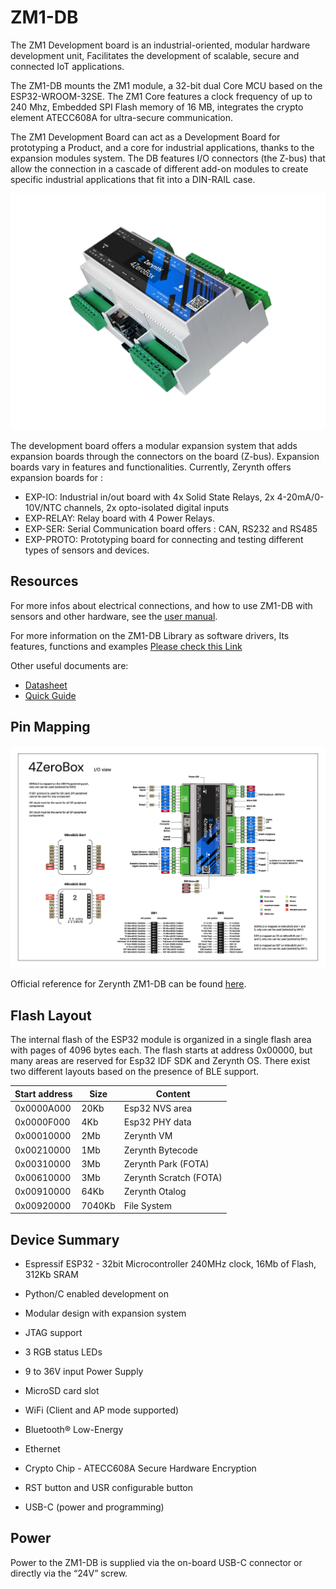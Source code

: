 # ZM1-DB

The ZM1 Development board is an industrial-oriented, modular hardware development unit, Facilitates the development of scalable, secure and connected IoT applications.

The ZM1-DB mounts the ZM1 module, a 32-bit dual Core MCU based on the ESP32-WROOM-32SE. The ZM1 Core features a clock frequency of up to 240 Mhz, Embedded SPI Flash memory of 16 MB, integrates the crypto element ATECC608A for ultra-secure communication.

The ZM1 Development Board can act as a Development Board for prototyping a Product, and a core for industrial applications, thanks to the expansion modules system.
The DB features I/O connectors (the Z-bus) that allow the connection in a cascade of different add-on modules to create specific industrial applications that fit into a DIN-RAIL case.

![](img/4zerobox_v1.png)

The development board offers a modular expansion system that adds expansion boards through the connectors on the board (Z-bus).
Expansion boards vary in features and functionalities. Currently, Zerynth offers expansion boards for :
* EXP-IO: Industrial in/out board with 4x Solid State Relays, 2x 4-20mA/0-10V/NTC channels, 2x opto-isolated digital inputs
* EXP-RELAY: Relay board with 4 Power Relays.
* EXP-SER: Serial Communication board offers : CAN, RS232 and RS485
* EXP-PROTO: Prototyping board for connecting and testing different types of sensors and devices.


## Resources

For more infos about electrical connections, and how to use ZM1-DB with sensors and other hardware, see the  [user manual](https://www.zerynth.com/download/13894/).

For more information on the ZM1-DB Library as software drivers, Its features, functions and examples
[Please check this Link](/latest/reference/libs/zerynth/4zerobox/docs/)

Other useful documents are:

-   [Datasheet](https://www.zerynth.com/download/13895/)
-   [Quick Guide](https://www.zerynth.com/download/15283/)



## Pin Mapping

![](img/4zeroboxpin.png)

Official reference for Zerynth ZM1-DB can be found  [here](https://www.zerynth.com/4zeroplatform/).

## Flash Layout

The internal flash of the ESP32 module is organized in a single flash area with pages of 4096 bytes each. The flash starts at address 0x00000, but many areas are reserved for Esp32 IDF SDK and Zerynth OS. There exist two different layouts based on the presence of BLE support.

| Start address | Size  | Content                 |
|---------------|-------|-------------------------|
| 0x0000A000    | 20Kb  | Esp32 NVS area          |
| 0x0000F000    | 4Kb   | Esp32 PHY data          |
| 0x00010000    | 2Mb   | Zerynth VM              |
| 0x00210000    | 1Mb   | Zerynth Bytecode        |
| 0x00310000    | 3Mb   | Zerynth Park (FOTA)     |
| 0x00610000    | 3Mb   | Zerynth Scratch (FOTA)  |
| 0x00910000    | 64Kb  | Zerynth Otalog          |
| 0x00920000    | 7040Kb| File System             |

## Device Summary

* Espressif ESP32 - 32bit Microcontroller 240MHz clock, 16Mb of Flash, 312Kb SRAM

* Python/C enabled development on

* Modular design with expansion system

* JTAG support

* 3 RGB status LEDs

* 9 to 36V input Power Supply

* MicroSD card slot

* WiFi (Client and AP mode supported)

* Bluetooth® Low-Energy

* Ethernet

* Crypto Chip - ATECC608A Secure Hardware Encryption

* RST button and USR configurable button

* USB-C (power and programming)

## Power

Power to the ZM1-DB is supplied via the on-board USB-C connector or directly via the “24V” screw.

